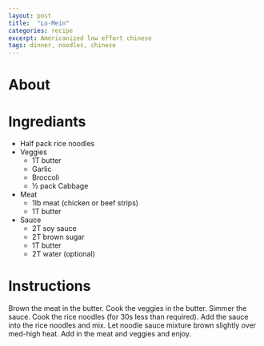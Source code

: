 ```yaml
---
layout: post
title:  "Lo-Mein"
categories: recipe
excerpt: Americanized low effort chinese
tags: dinner, noodles, chinese
---
```


# About

# Ingrediants
- Half pack rice noodles
- Veggies
    - 1T butter
    - Garlic
    - Broccoli
    - ½ pack Cabbage
- Meat
    - 1lb meat (chicken or beef strips)
    - 1T butter
- Sauce
    - 2T soy sauce
    - 2T brown sugar
    - 1T butter
    - 2T water (optional)

# Instructions
Brown the meat in the butter. Cook the veggies in the butter. Simmer the sauce. Cook the rice noodles (for 30s less than required). Add the sauce into the rice noodles and mix. Let noodle sauce mixture brown slightly over med-high heat. Add in the meat and veggies and enjoy.
